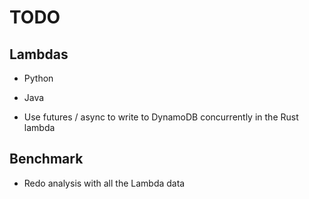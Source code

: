 # TODO

## Lambdas

- Python
- Java

- Use futures / async to write to DynamoDB concurrently in the Rust lambda

## Benchmark

- Redo analysis with all the Lambda data
